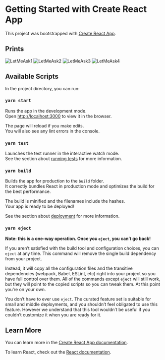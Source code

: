 # Getting Started with Create React App

This project was bootstrapped with [Create React App](https://github.com/facebook/create-react-app).

## Prints
![LetMeAsk1](https://user-images.githubusercontent.com/48125875/131579602-87dd16e8-b384-4d4f-97f7-7ac9abd5754d.jpg)
![LetMeAsk2](https://user-images.githubusercontent.com/48125875/131579644-56ff6d08-bdcd-4883-9805-93b6f8ee681e.jpg)
![LetMeAsk3](https://user-images.githubusercontent.com/48125875/131579668-d1f86414-f9c0-41d3-9c34-8803834b622c.jpg)
![LetMeAsk4](https://user-images.githubusercontent.com/48125875/131579701-73b7cb2d-3344-4639-87b6-f9ff7954a4bb.jpg)

## Available Scripts

In the project directory, you can run:

### `yarn start`

Runs the app in the development mode.\
Open [http://localhost:3000](http://localhost:3000) to view it in the browser.

The page will reload if you make edits.\
You will also see any lint errors in the console.

### `yarn test`

Launches the test runner in the interactive watch mode.\
See the section about [running tests](https://facebook.github.io/create-react-app/docs/running-tests) for more information.

### `yarn build`

Builds the app for production to the `build` folder.\
It correctly bundles React in production mode and optimizes the build for the best performance.

The build is minified and the filenames include the hashes.\
Your app is ready to be deployed!

See the section about [deployment](https://facebook.github.io/create-react-app/docs/deployment) for more information.

### `yarn eject`

**Note: this is a one-way operation. Once you `eject`, you can’t go back!**

If you aren’t satisfied with the build tool and configuration choices, you can `eject` at any time. This command will remove the single build dependency from your project.

Instead, it will copy all the configuration files and the transitive dependencies (webpack, Babel, ESLint, etc) right into your project so you have full control over them. All of the commands except `eject` will still work, but they will point to the copied scripts so you can tweak them. At this point you’re on your own.

You don’t have to ever use `eject`. The curated feature set is suitable for small and middle deployments, and you shouldn’t feel obligated to use this feature. However we understand that this tool wouldn’t be useful if you couldn’t customize it when you are ready for it.

## Learn More

You can learn more in the [Create React App documentation](https://facebook.github.io/create-react-app/docs/getting-started).

To learn React, check out the [React documentation](https://reactjs.org/).
